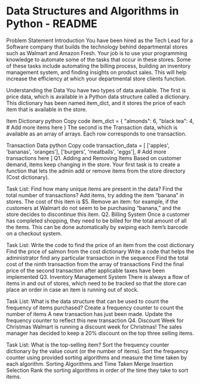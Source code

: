 # Data Structures and Algorithms in Python - README
Problem Statement
Introduction
You have been hired as the Tech Lead for a Software company that builds the technology behind departmental stores such as Walmart and Amazon Fresh. Your job is to use your programming knowledge to automate some of the tasks that occur in these stores. Some of these tasks include automating the billing process, building an inventory management system, and finding insights on product sales. This will help increase the efficiency at which your departmental store clients function.

Understanding the Data
You have two types of data available. The first is price data, which is available in a Python data structure called a dictionary. This dictionary has been named item_dict, and it stores the price of each item that is available in the store.

Item Dictionary
python
Copy code
item_dict = {
    "almonds": 6,
    "black tea": 4,
    # Add more items here
}
The second is the Transaction data, which is available as an array of arrays. Each row corresponds to one transaction.

Transaction Data
python
Copy code
transaction_data = [
    ['apples', 'bananas', 'oranges'],
    ['burgers', 'meatballs', 'eggs'],
    # Add more transactions here
]
Q1. Adding and Removing Items
Based on customer demand, items keep changing in the store. Your first task is to create a function that lets the admin add or remove items from the store directory (Cost dictionary).

Task List:
Find how many unique items are present in the data?
Find the total number of transactions?
Add items, try adding the item “banana” in stores. The cost of this item is $5.
Remove an item: for example, if the customers at Walmart do not seem to be purchasing “banana,” and the store decides to discontinue this item.
Q2. Billing System
Once a customer has completed shopping, they need to be billed for the total amount of all the items. This can be done automatically by swiping each item’s barcode on a checkout system.

Task List:
Write the code to find the price of an item from the cost dictionary
Find the price of salmon from the cost dictionary
Write a code that helps the administrator find any particular transaction in the sequence
Find the total cost of the ninth transaction from the array of transactions
Find the final price of the second transaction after applicable taxes have been implemented
Q3. Inventory Management System
There is always a flow of items in and out of stores, which need to be tracked so that the store can place an order in case an item is running out of stock.

Task List:
What is the data structure that can be used to count the frequency of items purchased?
Create a frequency counter to count the number of items
A new transaction has just been made. Update the frequency counter to reflect this new transaction
Q4. Discount Week for Christmas
Walmart is running a discount week for Christmas! The sales manager has decided to keep a 20% discount on the top three selling items.

Task List:
What is the top-selling item?
Sort the frequency counter dictionary by the value count (or the number of items). Sort the frequency counter using provided sorting algorithms and measure the time taken by each algorithm.
Sorting Algorithms and Time Taken
Merge
Insertion
Selection
Rank the sorting algorithms in order of the time they take to sort items.
